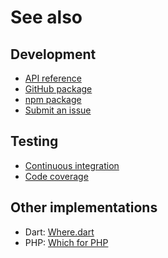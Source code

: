 # See also

## Development
- [API reference](https://dev.belin.io/which.js/api)
- [GitHub package](https://github.com/cedx/which.js/packages)
- [npm package](https://www.npmjs.com/package/@cedx/which)
- [Submit an issue](https://github.com/cedx/which.js/issues)

## Testing
- [Continuous integration](https://github.com/cedx/which.js/actions)
- [Code coverage](https://coveralls.io/github/cedx/which.js)

## Other implementations
- Dart: [Where.dart](https://dev.belin.io/where.dart)
- PHP: [Which for PHP](https://dev.belin.io/which.php)
